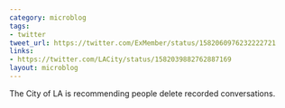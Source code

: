 ```yaml
---
category: microblog
tags:
- twitter
tweet_url: https://twitter.com/ExMember/status/1582060976232222721
links:
- https://twitter.com/LACity/status/1582039882762887169
layout: microblog
---
```

The City of LA is recommending people delete recorded conversations.
